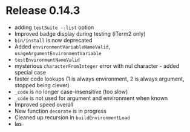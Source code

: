 # Release 0.14.3

- adding `testSuite --list` option
- Improved badge display during testing (iTerm2 only)
- `bin/install` is now deprecated
- Added `environmentVariableNameValid`, `usageArgumentEnvironmentVariable`
- `testEnvironmentNameValid`
- mysterious `characterFromInteger` error with nul character - added special case
- faster code lookups (1 is always environment, 2 is always argument, stopped being clever)
- `_code` is no longer case-insensitive (too slow)
- `_code` is not used for argument and environment when known
- Improved speed overall
- New function `decorate` is in progress
- Cleaned up recursion in `buildEnvironmentLoad`
- las
